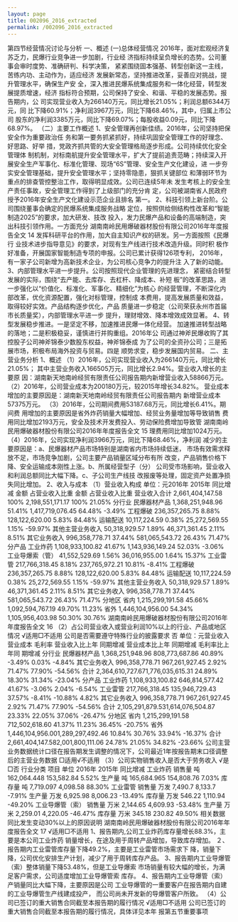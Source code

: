 ```yaml
---
layout: page
title: 002096_2016_extracted
permalink: /002096_2016_extracted
---
```


第四节经营情况讨论与分析
一、概述
(一)总体经营情况
2016年，面对宏观经济复苏乏力，民爆行业竞争进一步加剧，行业经
济指标持续呈负增长的态势。公司董事会审时度势、准确研判、科学决策，
紧紧围绕固本强基、转型创新这一主线，苦练内功、主动作为，适应经济
发展新常态，坚持推进改革，妥善应对挑战，提升管理水平，确保生产安
全，深入推进民爆系统集成服务和一体化经营，转型发展提质增速，经济
指标符合预期，公司保持了安全、和谐、平稳的发展态势。报告期内，公
司实现营业收入为266140万元，同比增长21.05%；利润总额6344万元，同
比下降60.91%；净利润3967万元，同比下降68.46%，其中，归属上市公司
股东的净利润3385万元，同比下降69.07%；每股收益0.09元，同比下降
68.97%。
（二）主要工作概述
1、安全管理再创新佳绩。2016年，公司坚持把保安全作为重要政治任
务和第一要务抓紧抓好，持续巩固安全管理工作的好理念、好思路、好举
措，党政齐抓共管的大安全管理格局逐步形成。公司持续优化安全管理体
制机制，对标南航提升安全管理水平，扩大了提前追责范畴；持续深入开
展安全生产军事化、标准化管理、现场“6S”管理、安全生产文化建设，进
一步夯实安全管理基础，提升安全管理水平；坚持零隐患，狠抓关键部位
和薄弱环节为重点的排查管控整治工作，取得明显成效。公司已连续5年未
发生考核上的安全生产责任事故，安全管理工作得到了上级部门的充分肯
定，公司被湖南省人民政府授予2016年安全生产文化建设示范企业且排名
第一。
2、科技引领上新台阶。公司围绕董事会确定的民爆系统集成服务战略
定位，按照供给侧结构性改革和“智能制造2025”的要求，加大研发、技改
投入，发力民爆产品和设备的高端制造，突出科技引领作用。一方面充分
湖南南岭民用爆破器材股份有限公司2016年年度报告全文
14
发挥科研平台的作用，加大自主知识产权的研发。另一方面按照《民爆行
业技术进步指导意见》的要求，对现有生产线进行技术改造升级。同时积
极作好准备，开展国家智能制造专项的申报。公司已累计获得126项专利，
2016年，有一家子公司新增为高新技术企业，为公司核心竞争力的提升注
入了新的动能。
3、内部管理水平进一步提升。公司按照现代企业管理的先进理念，
紧密结合转型发展的实际，围绕“去产能、去库存、去杠杆、降成本、补短
板”的改革思路，进一步强化以“价值化、标准化、军事化、精细化”为核心
的经营管理，不断深化内部改革，优化资源配置，强化对标管理，控制成
本费用，提高发展质量和效益，取得较好实效。产品结构逐步优化，产品
质量进一步稳定（公司荣获永州市首届市长质量奖），内部管理水平进一步
提升，理财增效、降本增效成效显著。
4、转型发展稳步推进。一是坚定不移，加速推进民爆一体化经营。
加速推进转型战略的落地；二是积极稳妥，谨慎进行并购重组。2016年公
司通过神斧民爆收购了其控股子公司神斧锦泰少数股东权益，神斧锦泰成
为了公司的全资孙公司；三是拓展市场，积极布局海外投资与贸易。四是
顺势求变，稳步发展国内贸易。
二、主营业务分析
1、概述
（1）2016年，公司实现营业收入为266140万元，同比增长21.05%；
其中主营业务收入166505万元，同比增长2.94%。营业收入增长的主要原
因：湖南新天地南岭经贸有限责任公司报告期内新增营业收入58866万元。
（2）2016年，公司营业成本为200180万元，较2015年增长34.82%。
营业成本增加的主要原因是：湖南新天地南岭经贸有限责任公司报告期内
新增营业成本57375万元。
（3）2016年，公司期间费用53187.68万元，同比增长6.41%。期间费
用增加的主要原因是省外炸药销量大幅增加、经贸业务量增加等导致销售
费用同比增加2193万元，安全及技术开发费投入、劳动保险费增加导致管
湖南南岭民用爆破器材股份有限公司2016年年度报告全文
15
理费用同比增加1024万元。
（4）2016年，公司实现净利润3966万元，同比下降68.46%，净利润
减少的主要原因是：a、民爆器材产品市场特别是湖南省内市场持续低迷，
市场有效需求释放不足，市场竞争加剧，公司主要产品销量区域分布有所
改变，产品销售价格下降、安全运输成本刚性上涨。b、所属经营型子（分）
公司受市场影响，营业收入和利润总额同比大幅下降。c、子公司生产线技
改报废等处理，固定资产处置净损失同比增加。
2、收入与成本
（1）营业收入构成
单位：元2016年
2015年
同比增减
金额
占营业收入比重
金额
占营业收入比重
营业收入合计
2,661,404,147.58
100%
2,198,551,171.17
100%
21.05%
分行业
民爆器材产品
1,368,251,948.96
51.41%
1,417,719,076.45
64.48%
-3.49%
工程爆破
236,357,265.75
8.88%
128,122,620.00
5.83%
84.48%
运输配送
10,117,224.59
0.38%
25,272,569.55
1.15%
-59.97%
其他主营业务收入
50,318,929.57
1.89%
46,371,361.45
2.11%
8.51%
其它业务收入
996,358,778.71
37.44%
581,065,543.72
26.43%
71.47%
分产品
工业炸药
1,108,933,100.82
41.67%
1,143,936,149.24
52.03%
-3.06%
工业导爆索（管）
41,552,529.69
1.56%
36,016,955.00
1.64%
15.37%
工业雷管
217,766,318.45
8.18%
237,765,972.21
10.81%
-8.41%
工程爆破
236,357,265.75
8.88%
128,122,620.00
5.83%
84.48%
运输配送
10,117,224.59
0.38%
25,272,569.55
1.15%
-59.97%
其他主营业务收入
50,318,929.57
1.89%
46,371,361.45
2.11%
8.51%
其它业务收入
996,358,778.71
37.44%
581,065,543.72
26.43%
71.47%
分地区
省内
1,215,299,191.58
45.66%
1,092,594,767.19
49.70%
11.23%
省外
1,446,104,956.00
54.34%
1,105,956,403.98
50.30%
30.76%
湖南南岭民用爆破器材股份有限公司2016年年度报告全文
16
（2）占公司营业收入或营业利润10%以上的行业、产品或地区情况
√适用□不适用
公司是否需要遵守特殊行业的披露要求
否
单位：元营业收入
营业成本
毛利率
营业收入比上年
同期增减
营业成本比上年
同期增减
毛利率比上年同
期增减
分行业
民爆器材产品
1,368,251,948.96
808,773,687.86
40.89%
-3.49%
0.03%
-4.84%
其它业务收入
996,358,778.71
967,261,927.45
2.92%
71.47%
77.90%
-54.56%
合计
2,364,610,727.671,776,035,615.31
24.89%
18.30%
31.34%
-23.04%
分产品
工业炸药
1,108,933,100.82
646,814,577.42
41.67%
-3.06%
2.04%
-6.54%
工业雷管
217,766,318.45
135,946,729.43
37.57%
-8.41%
-10.88%
4.82%
其它业务收入
996,358,778.71
967,261,927.45
2.92%
71.47%
77.90%
-54.56%
合计
2,105,291,879.531,614,076,504.87
23.33%
22.05%
37.06%
-26.47%
分地区
省内
1,215,299,191.58
712,502,618.60
41.37%
11.23%
36.45%
-20.75%
省外
1,446,104,956.001,289,297,492.46
10.84%
30.76%
33.94%
-16.37%
合计
2,661,404,147.582,001,800,111.06
24.78%
21.05%
34.82%
-23.66%
公司主营业务数据统计口径在报告期发生调整的情况下，公司最近1年按报告期末口径调整后的主营业务数据
□适用√不适用
（3）公司实物销售收入是否大于劳务收入
√是□否
行业分类
项目
单位
2016年
2015年
同比增减
工业炸药
销售量
吨
162,064.448
153,582.84
5.52%
生产量
吨
165,684.965
154,808.76
7.03%
库存量
吨
7,719.097
4,098.58
88.30%
工业雷管
销售量
万发
7,490.7
8,133.7
-7.91%
生产量
万发
6,925.98
8,006.23
-13.49%
库存量
万发
546.22
1,110.94
-49.20%
工业导爆管（索）
销售量
万米
2,144.65
4,609.93
-53.48%
生产量
万米
2,259.01
4,220.05
-46.47%
库存量
万米
345.18
230.82
49.50%
相关数据同比发生变动30%以上的原因说明
湖南南岭民用爆破器材股份有限公司2016年年度报告全文
17
√适用□不适用
1、报告期内,公司工业炸药库存量增长88.3%，主要是本公司工业炸药
销量增长，在途及用于周转产品增加，导致库存增加。
２、报告期内工业雷管库存量下降49.2%，主要是工业雷管市场需求下
降，销量下降，公司优化安排生产计划，减少了用于周转库存产品。
3、报告期内工业导爆管（索）整体销量下降53.48%，但是工业导爆索
市场销量有较大幅的增长，为满足客户需求，公司适度增加工业导爆管索
库存。
4、报告期内工业导爆管（索）产销量同比大幅下降，主要原因是公司
工业导爆管的一重要客户在报告期内自建的工业导爆管生产线建成投产，
而公司尚未开发新的导爆管客户所致。
（4）公司已签订的重大销售合同截至本报告期的履行情况
√适用□不适用
公司已签订的重大销售合同截至本报告期的履行情况，具体详见本年
报第五节重要事项